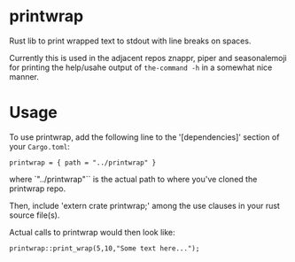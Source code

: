 # printwrap
Rust lib to print wrapped text to stdout with line breaks on spaces.

Currently this is used in the adjacent repos znappr, piper and 
seasonalemoji for printing the help/usahe output of `the-command -h` in 
a somewhat nice manner.

# Usage

To use printwrap, add the following line to the '[dependencies]' section of your `Cargo.toml`:
```
printwrap = { path = "../printwrap" }
```
where `"../printwrap"`` is the actual path to where you've cloned the printwrap repo.

Then, include 'extern crate printwrap;' among the use clauses in your rust source file(s).

Actual calls to printwrap would then look like:
```
printwrap::print_wrap(5,10,"Some text here...");
```